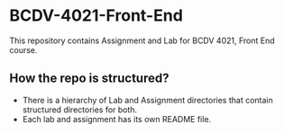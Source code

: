 # BCDV-4021-Front-End

This repository contains Assignment and Lab for BCDV 4021, Front End course.


How the repo is structured?
----------------------------

- There is a hierarchy of Lab and Assignment directories that contain structured directories for both.
- Each lab and assignment has its own README file.